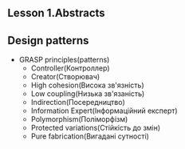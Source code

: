 Lesson 1.Abstracts
------------------


Design patterns
---------------

* GRASP principles(patterns)
  * Controller(Контроллер)
  * Creator(Створювач)
  * High cohesion(Висока зв'язність)
  * Low coupling(Низька зв'язаність)
  * Indirection(Посередництво)
  * Information Expert(Інформаційний експерт)
  * Polymorphism(Поліморфізм)
  * Protected variations(Стійкість до змін)
  * Pure fabrication(Вигадані сутності)

